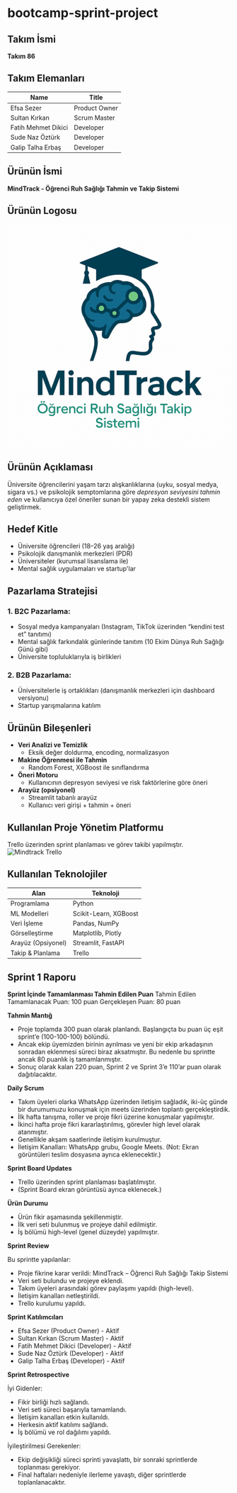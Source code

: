 # bootcamp-sprint-project

## **Takım İsmi**

**Takım 86**

## Takım Elemanları

| <div align="center">Name</div>   | <div align="center">Title</div>  |  
| :---------- | :---------- | 
| Efsa Sezer | Product Owner |
| Sultan Kırkan| Scrum Master |
| Fatih Mehmet Dikici | Developer |
| Sude Naz Öztürk | Developer |
| Galip Talha Erbaş | Developer |

##   Ürünün İsmi
**MindTrack - Öğrenci Ruh Sağlığı Tahmin ve Takip Sistemi**

## Ürünün Logosu

![Mindtrack Logo](https://raw.githubusercontent.com/efsasezer/mindtrack-bootcamp/main/mindtrack_logo.png)

## Ürünün Açıklaması

Üniversite öğrencilerini yaşam tarzı alışkanlıklarına (uyku, sosyal medya, sigara vs.) ve psikolojik semptomlarına göre *depresyon seviyesini tahmin eden* ve kullanıcıya özel öneriler sunan bir yapay zeka destekli sistem geliştirmek.

## Hedef Kitle

- Üniversite öğrencileri (18–26 yaş aralığı)
- Psikolojik danışmanlık merkezleri (PDR)
- Üniversiteler (kurumsal lisanslama ile)
- Mental sağlık uygulamaları ve startup'lar

## Pazarlama Stratejisi

### 1. **B2C Pazarlama:**
- Sosyal medya kampanyaları (Instagram, TikTok üzerinden “kendini test et” tanıtımı)
- Mental sağlık farkındalık günlerinde tanıtım (10 Ekim Dünya Ruh Sağlığı Günü gibi)
- Üniversite topluluklarıyla iş birlikleri

### 2. **B2B Pazarlama:**
- Üniversitelerle iş ortaklıkları (danışmanlık merkezleri için dashboard versiyonu)
- Startup yarışmalarına katılım


## Ürünün Bileşenleri

- **Veri Analizi ve Temizlik**
  - Eksik değer doldurma, encoding, normalizasyon
- **Makine Öğrenmesi ile Tahmin**
  - Random Forest, XGBoost ile sınıflandırma
- **Öneri Motoru**
  - Kullanıcının depresyon seviyesi ve risk faktörlerine göre öneri
- **Arayüz (opsiyonel)**
  - Streamlit tabanlı arayüz
  - Kullanıcı veri girişi + tahmin + öneri

## Kullanılan Proje Yönetim Platformu

Trello üzerinden sprint planlaması ve görev takibi yapılmıştır.
![Mindtrack Trello]([https://raw.githubusercontent.com/efsasezer/mindtrack-bootcamp/main/mindtrack_logo.png](https://raw.githubusercontent.com/efsasezer/mindtrack-bootcamp/refs/heads/main/trello_mindtrack.jpg))



## Kullanılan Teknolojiler

| Alan              | Teknoloji               |
|-------------------|--------------------------|
| Programlama       | Python                   |
| ML Modelleri      | Scikit-Learn, XGBoost    |
| Veri İşleme       | Pandas, NumPy            |
| Görselleştirme    | Matplotlib, Plotly       |
| Arayüz (Opsiyonel)| Streamlit, FastAPI       |
| Takip & Planlama  | Trello                   |

## Sprint 1 Raporu

**Sprint İçinde Tamamlanması Tahmin Edilen Puan**
Tahmin Edilen Tamamlanacak Puan: 100 puan
Gerçekleşen Puan: 80 puan

**Tahmin Mantığ**
- Proje toplamda 300 puan olarak planlandı. Başlangıçta bu puan üç eşit sprint’e (100-100-100) bölündü.
- Ancak ekip üyemizden birinin ayrılması ve yeni bir ekip arkadaşının sonradan eklenmesi süreci biraz aksatmıştır. Bu nedenle bu sprintte ancak 80 puanlık iş tamamlanmıştır.
- Sonuç olarak kalan 220 puan, Sprint 2 ve Sprint 3’e 110’ar puan olarak dağıtılacaktır.

**Daily Scrum**

- Takım üyeleri olarka WhatsApp üzerinden iletişim sağladık, iki-üç günde bir durumumuzu konuşmak için meets üzerinden toplantı gerçekleştirdik.
- İlk hafta tanışma, roller ve proje fikri üzerine konuşmalar yapılmıştır.
- İkinci hafta proje fikri kararlaştırılmış, görevler high level olarak atanmıştır.
- Genellikle akşam saatlerinde iletişim kurulmuştur.
- İletişim Kanalları: WhatsApp grubu, Google Meets.
(Not: Ekran görüntüleri teslim dosyasına ayrıca eklenecektir.)

**Sprint Board Updates**
- Trello üzerinden sprint planlaması başlatılmıştır.
- (Sprint Board ekran görüntüsü ayrıca eklenecek.)

**Ürün Durumu**
- Ürün fikir aşamasında şekillenmiştir.
- İlk veri seti bulunmuş ve projeye dahil edilmiştir.
- İş bölümü high-level (genel düzeyde) yapılmıştır.

**Sprint Review**

Bu sprintte yapılanlar:
- Proje fikrine karar verildi: MindTrack – Öğrenci Ruh Sağlığı Takip Sistemi
- Veri seti bulundu ve projeye eklendi.
- Takım üyeleri arasındaki görev paylaşımı yapıldı (high-level).
- İletişim kanalları netleştirildi.
- Trello kurulumu yapıldı.

**Sprint Katılımcıları**

- Efsa Sezer (Product Owner) - Aktif
- Sultan Kırkan (Scrum Master) - Aktif
- Fatih Mehmet Dikici (Developer) - Aktif
- Sude Naz Öztürk (Developer) - Aktif
- Galip Talha Erbaş (Developer) - Aktif

**Sprint Retrospective**

İyi Gidenler:
- Fikir birliği hızlı sağlandı.
- Veri seti süreci başarıyla tamamlandı.
- İletişim kanalları etkin kullanıldı.
- Herkesin aktif katılımı sağlandı.
- İş bölümü ve rol dağılımı yapıldı.

İyileştirilmesi Gerekenler:
- Ekip değişikliği süreci sprinti yavaşlattı, bir sonraki sprintlerde toplanması gerekiyor.
- Final haftaları nedeniyle ilerleme yavaştı, diğer sprintlerde toplanlanacaktır.
